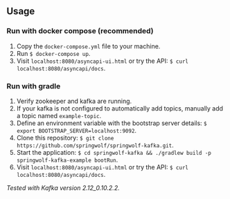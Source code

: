 ## Usage

### Run with docker compose (recommended)
1. Copy the `docker-compose.yml` file to your machine.
2. Run `$ docker-compose up`.
3. Visit `localhost:8080/asyncapi-ui.html` or try the API: `$ curl localhost:8080/asyncapi/docs`.

### Run with gradle
1. Verify zookeeper and kafka are running.
2. If your kafka is not configured to automatically add topics, manually add a topic named `example-topic`.
3. Define an environment variable with the bootstrap server details: `$ export BOOTSTRAP_SERVER=localhost:9092`.
4. Clone this repository: `$ git clone https://github.com/springwolf/springwolf-kafka.git`.
5. Start the application: `$ cd springwolf-kafka && ./gradlew build -p springwolf-kafka-example bootRun`.
6. Visit `localhost:8080/asyncapi-ui.html` or try the API: `$ curl localhost:8080/asyncapi/docs`.

_Tested with Kafka version 2.12_0.10.2.2._